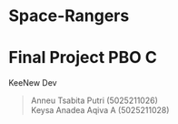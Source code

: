 # Space-Rangers
# Final Project PBO C

KeeNew Dev
> Anneu Tsabita Putri (5025211026)\
> Keysa Anadea Aqiva A (5025211028)
